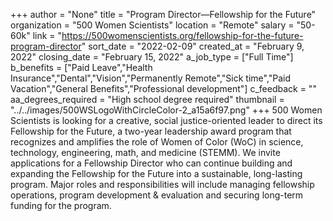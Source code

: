 +++
author = "None"
title = "Program Director—Fellowship for the Future"
organization = "500 Women Scientists"
location = "Remote"
salary = "50-60k"
link = "https://500womenscientists.org/fellowship-for-the-future-program-director"
sort_date = "2022-02-09"
created_at = "February 9, 2022"
closing_date = "February 15, 2022"
a_job_type = ["Full Time"]
b_benefits = ["Paid Leave","Health Insurance","Dental","Vision","Permanently Remote","Sick time","Paid Vacation","General Benefits","Professional development"]
c_feedback = ""
aa_degrees_required = "High school degree required"
thumbnail = "../../images/500WSLogoWithCircleColor-2_a15a6f97.png"
+++
500 Women Scientists is looking for a creative, social justice-oriented leader to direct its Fellowship for the Future, a two-year leadership award program that recognizes and amplifies the role of Women of Color (WoC) in science, technology, engineering, math, and medicine (STEMM). We invite applications for a Fellowship Director who can continue building and expanding the Fellowship for the Future into a sustainable, long-lasting program. Major roles and responsibilities will include managing fellowship operations, program development & evaluation and securing long-term funding for the program. 